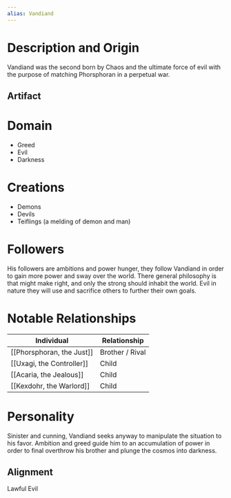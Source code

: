 ```yaml
---
alias: Vandiand
---
```

# Description and Origin
Vandiand was the second born by Chaos and the ultimate force of evil with the purpose of matching Phorsphoran in a perpetual war.

## Artifact

# Domain
- Greed
- Evil
- Darkness

# Creations
- Demons
- Devils
- Teiflings (a melding of demon and man)




# Followers
His followers are ambitions and power hunger, they follow Vandiand in order to gain more power and sway over the world. There general philosophy is that might make right, and only the strong should inhabit the world. Evil in nature they will use and sacrifice others to further their own goals.

# Notable Relationships
| Individual                | Relationship    |
| ------------------------- | --------------- |
| [[Phorsphoran, the Just]] | Brother / Rival |
| [[Uxagi, the Controller]] | Child           |
| [[Acaria, the Jealous]]   | Child           |
| [[Kexdohr, the Warlord]]  | Child           |



# Personality
Sinister and cunning, Vandiand seeks anyway to manipulate the situation to his favor. Ambition and greed guide him to an accumulation of power in order to final overthrow his brother and plunge the cosmos into darkness.

## Alignment
Lawful Evil